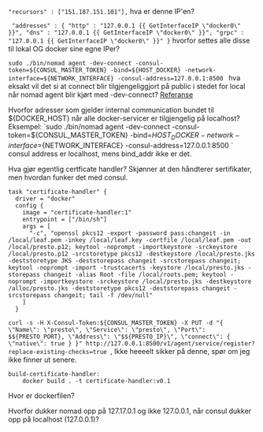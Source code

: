 `"recursors" : ["151.187.151.101"],` hva er denne IP'en?

`  "addresses" : {
    "http" : "127.0.0.1 {{ GetInterfaceIP \"docker0\" }}",
    "dns" : "127.0.0.1 {{ GetInterfaceIP \"docker0\" }}",
    "grpc" : "127.0.0.1 {{ GetInterfaceIP \"docker0\" }}"
  }
` hvorfor settes alle disse til lokal OG docker sine egne IPer?


`sudo ./bin/nomad agent -dev-connect -consul-token=${CONSUL_MASTER_TOKEN} -bind=${HOST_DOCKER} -network-interface=${NETWORK_INTERFACE} -consul-address=127.0.0.1:8500
` hva eksakt vil det si at connect blir tilgjengeliggjort på public i stedet for local når nomad agent blir kjørt med -dev-connect? [Referanse](https://www.nomadproject.io/docs/commands/agent/#dev-connect)

Hvorfor adresser som gjelder internal communication bundet til ${DOCKER_HOST} når alle docker-servicer er tilgjengelig på localhost? Eksempel: 
`sudo ./bin/nomad agent -dev-connect -consul-token=${CONSUL_MASTER_TOKEN} -bind=${HOST_DOCKER} -network-interface=${NETWORK_INTERFACE} -consul-address=127.0.0.1:8500
` consul address er localhost, mens bind_addr ikke er det. 

Hva gjør egentlig certficate handler? Skjønner at den håndterer sertifikater, men hvordan funker det med consul. 
```
task "certificate-handler" {
  driver = "docker"
  config {
    image = "certificate-handler:1"
    entrypoint = ["/bin/sh"]
    args = [
      "-c", "openssl pkcs12 -export -password pass:changeit -in /local/leaf.pem -inkey /local/leaf.key -certfile /local/leaf.pem -out /local/presto.p12; keytool -noprompt -importkeystore -srckeystore /local/presto.p12 -srcstoretype pkcs12 -destkeystore /local/presto.jks -deststoretype JKS -deststorepass changeit -srcstorepass changeit; keytool -noprompt -import -trustcacerts -keystore /local/presto.jks -storepass changeit -alias Root -file /local/roots.pem; keytool -noprompt -importkeystore -srckeystore /local/presto.jks -destkeystore /alloc/presto.jks -deststoretype pkcs12 -deststorepass changeit -srcstorepass changeit; tail -f /dev/null"
    ]
  }
```

`curl -s -H X-Consul-Token:${CONSUL_MASTER_TOKEN} -X PUT -d "{ \"Name\": \"presto\", \"Service\": \"presto\", \"Port\": $${PRESTO_PORT}, \"Address\": \"$${PRESTO_IP}\", \"connect\": { \"native\": true } }" http://127.0.0.1:8500/v1/agent/service/register?replace-existing-checks=true
`, Ikke heeeelt sikker på denne, spør om jeg ikke finner ut senere.

```
build-certificate-handler:
	docker build . -t certificate-handler:v0.1
```
Hvor er dockerfilen?

Hvorfor dukker nomad opp på 127.17.0.1 og ikke 127.0.0.1, når consul dukker opp på localhost (127.0.0.1)?